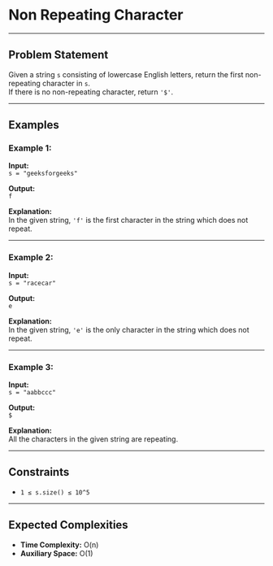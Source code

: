 # Non Repeating Character

---

## Problem Statement

Given a string `s` consisting of lowercase English letters, return the first non-repeating character in `s`.  
If there is no non-repeating character, return `'$'`.

---

## Examples

### Example 1:
**Input:**  
`s = "geeksforgeeks"`

**Output:**  
`f`

**Explanation:**  
In the given string, `'f'` is the first character in the string which does not repeat.

---

### Example 2:
**Input:**  
`s = "racecar"`

**Output:**  
`e`

**Explanation:**  
In the given string, `'e'` is the only character in the string which does not repeat.

---

### Example 3:
**Input:**  
`s = "aabbccc"`

**Output:**  
`$`

**Explanation:**  
All the characters in the given string are repeating.

---

## Constraints
- `1 ≤ s.size() ≤ 10^5`

---

## Expected Complexities
- **Time Complexity:** O(n)
- **Auxiliary Space:** O(1)

     
